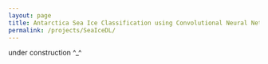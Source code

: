 ```yaml
---
layout: page
title: Antarctica Sea Ice Classification using Convolutional Neural Network
permalink: /projects/SeaIceDL/
---
```


under construction ^_^